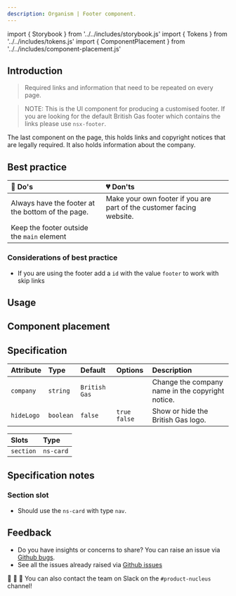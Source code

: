 ```yaml
---
description: Organism | Footer component.
---
```


import { Storybook } from '../../includes/storybook.js'
import { Tokens } from '../../includes/tokens.js'
import { ComponentPlacement } from '../../includes/component-placement.js'

## Introduction

> Required links and information that need to be repeated on every page.

> NOTE: This is the UI component for producing a customised footer. If you are looking for the default British Gas footer which contains the links please use `nsx-footer`.

The last component on the page, this holds links and copyright notices that are legally required.
It also holds information about the company.

## Best practice

| 💚 Do's | 💔 Don'ts |
| :--- | :--- |
| Always have the footer at the bottom of the page. | Make your own footer if you are part of the customer facing website. |
| Keep the footer outside the `main` element |  |

### Considerations of best practice

* If you are using the footer add a `id` with the value `footer` to work with skip links

## Usage

<Storybook story="components-ns-footer--standard"></Storybook>

## Component placement

<ComponentPlacement component="ns-footer"></ComponentPlacement>

## Specification

| Attribute | Type | Default | Options | Description |
| :--- | :--- | :--- | :--- | :--- |
| `company`    | `string` | `British Gas` |  | Change the company name in the copyright notice. |
| `hideLogo`   | `boolean` | `false` | `true` `false` | Show or hide the British Gas logo. |

| Slots | Type |
| :--- | :--- |
| `section` | `ns-card` |

## Specification notes

### Section slot

* Should use the `ns-card` with type `nav`.

<Tokens component="footer"></Tokens>

## Feedback

* Do you have insights or concerns to share? You can raise an issue via [Github bugs](https://github.com/ConnectedHomes/nucleus/issues/new?assignees=&labels=Bug&template=a--bug-report.md&title=[bug]%20[ns-footer]).
* See all the issues already raised via [Github issues](https://github.com/connectedHomes/nucleus/issues?utf8=%E2%9C%93&q=is%3Aopen+is%3Aissue+label%3ABug+[ns-footer])

💩 🎉 🦄 You can also contact the team on Slack on the `#product-nucleus` channel!
